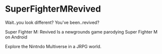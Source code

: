 # SuperFighterMRevived
Wait..you look different? You've been..revived? 


Super Fighter M: Revived
Is a newgrounds game parodying Super Fighter M on Android

Explore the Nintndo Multiverse in a JRPG world.
